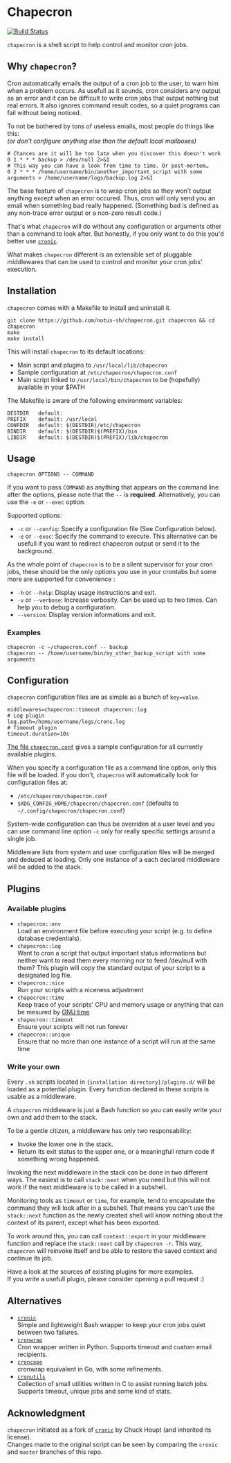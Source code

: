 # Chapecron

[![Build Status](https://travis-ci.org/notus-sh/chapecron.svg?branch=master)](https://travis-ci.org/notus-sh/chapecron)

`chapecron` is a shell script to help control and monitor cron jobs.

## Why `chapecron`?

Cron automatically emails the output of a cron job to the user, to warn him when a problem occurs.
As usefull as it sounds, cron considers any output as an error and it can be difficult to write cron jobs that output nothing but real errors.
It also ignores command result codes, so a quiet programs can fail without being noticed.

To not be bothered by tons of useless emails, most people do things like this:  
_(or don't configure anything else than the default local mailboxes)_

```
# Chances are it will be too late when you discover this doesn't work
0 1 * * * backup > /dev/null 2>&1
# This way you can have a look from time to time. Or post-mortem…
0 2 * * * /home/username/bin/another_important_script with some arguments > /home/username/logs/backup.log 2>&1
```

The base feature of `chapecron` is to wrap cron jobs so they won't output anything except when an error occured.
Thus, cron will only send you an email when something bad really happened.
(Something bad is defined as any non-trace error output or a non-zero result code.)

That's what `chapecron` will do without any configuration or arguments other than a command to look after.
But honestly, if you only want to do this you'd better use [`cronic`](http://habilis.net/cronic/).

What makes `chapecron` different is an extensible set of pluggable middlewares that can be used to control and monitor your cron jobs' execution.

## Installation

`chapecron` comes with a Makefile to install and uninstall it.

```
git clone https://github.com/notus-sh/chapecron.git chapecron && cd chapecron
make
make install
```

This will install `chapecron` to its default locations:

* Main script and plugins to `/usr/local/lib/chapecron`
* Sample configuration at `/etc/chapecron/chapecron.conf`
* Main script linked to `/usr/local/bin/chapecron` to be (hopefully) available in your $PATH

The Makefile is aware of the following environment variables:

```
DESTDIR   default:
PREFIX    default: /usr/local
CONFDIR   default: $(DESTDIR)/etc/chapecron
BINDIR    default: $(DESTDIR)$(PREFIX)/bin
LIBDIR    default: $(DESTDIR)$(PREFIX)/lib/chapecron
```


## Usage

```
chapecron OPTIONS -- COMMAND
```

If you want to pass `COMMAND` as anything that appears on the command line after the options, please note that the `--` is **required**. Alternatively, you can use the `-e` or `--exec` option.

Supported options:

* `-c` or `--config`: Specify a configuration file (See Configuration below).
* `-e` or `--exec`: Specify the command to execute.
  This alternative can be usefull if you want to redirect chapecron output or send it to the background.

As the whole point of `chapecron` is to be a silent supervisor for your cron jobs, these should be the only options you use in your crontabs but some more are supported for convenience :

* `-h` or `--help`: Display usage instructions and exit.
* `-v` or `--verbose`: Increase verbosity.
  Can be used up to two times. Can help you to debug a configuration.
* `--version`: Display version informations and exit.


### Examples

```
chapecron -c ~/chapecron.conf -- backup
chapecron -- /home/username/bin/my_other_backup_script with some arguments
```

## Configuration

`chapecron` configuration files are as simple as a bunch of `key=value`.

```
middlewares=chapecron::timeout chapecron::log
# Log plugin
log.path=/home/username/logs/crons.log
# Timeout plugin
timeout.duration=10s
```

[The file `chapecron.conf`](https://github.com/notus-sh/chapecron/blob/master/chapecron.conf) gives a sample configuration for all currently available plugins.

When you specify a configuration file as a command line option, only this file will be loaded.
If you don't, `chapecron` will automatically look for configuration files at:

* `/etc/chapecron/chapecron.conf`
* `$XDG_CONFIG_HOME/chapecron/chapecron.conf` (defaults to `~/.config/chapecron/chapecron.conf`)

System-wide configuration can thus be overriden at a user level and you can use command line option `-c` only for really specific settings around a single job.

Middleware lists from system and user configuration files will be merged and deduped at loading.
Only one instance of a each declared middleware will be added to the stack.

## Plugins

### Available plugins

* `chapecron::env`  
  Load an environment file before executing your script (e.g. to define database credentials).
* `chapecron::log`  
  Want to cron a script that output important status informations but neither want to read them every morning nor to feed /dev/null with them? This plugin will copy the standard output of your script to a designated log file.
* `chapecron::nice`  
  Run your scripts with a niceness adjustment
* `chapecron::time`  
  Keep trace of your scripts' CPU and memory usage or anything that can be mesured by [GNU time](https://www.gnu.org/software/time/)
* `chapecron::timeout`  
  Ensure your scripts will not run forever
* `chapecron::unique`  
  Ensure that no more than one instance of a script will run at the same time

### Write your own

Every `.sh` scripts located in `{installation directory}/plugins.d/` will be loaded as a potential plugin.
Every function declared in these scripts is usable as a middleware.

A `chapecron` middleware is just a Bash function so you can easily write your own and add them to the stack.

To be a gentle citizen, a middleware has only two responsability:

* Invoke the lower one in the stack.
* Return its exit status to the upper one, or a meaningfull return code if something wrong happened.

Invoking the next middleware in the stack can be done in two different ways.
The easiest is to call `stack::next` when you need but this will not work if the next middleware is to be called in a subshell.

Monitoring tools as `timeout` or `time`, for example, tend to encapsulate the command they will look after in a subshell.
That means you can't use the `stack::next` function as the newly created shell will know nothing about the context of its parent, except what has been exported.

To work around this, you can call `context::export` in your middleware function and replace the `stack::next` call by `chapecron -r`.
This way, `chapecron` will reinvoke itself and be able to restore the saved context and continue its job.

Have a look at the sources of existing plugins for more examples.  
If you write a usefull plugin, please consider opening a pull request :)

## Alternatives

* [`cronic`](http://habilis.net/cronic/)  
  Simple and lightweight Bash wrapper to keep your cron jobs quiet between two failures.
* [`cronwrap`](https://github.com/Doist/cronwrap)  
  Cron wrapper written in Python. Supports timeout and custom email recipients.
* [`croncape`](https://github.com/sensiocloud/croncape)  
  cronwrap equivalent in Go, with some refinements.
* [`cronutils`](https://github.com/google/cronutils)  
  Collection of small utilities written in C to assist running batch jobs. Supports timeout, unique jobs and some kind of stats.

## Acknowledgment

`chapecron` initiated as a fork of [`cronic`](http://habilis.net/cronic/) by Chuck Houpt (and inherited its license).  
Changes made to the original script can be seen by comparing the `cronic` and `master` branches of this repo.
